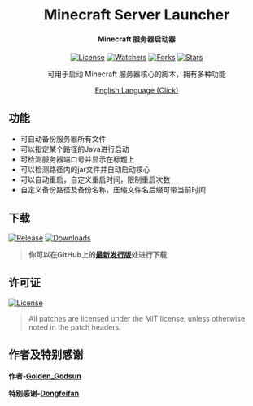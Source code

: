 <div align="center">

# Minecraft Server Launcher
#### Minecraft 服务器启动器
[![License](https://img.shields.io/github/license/SolitudeSun/Minecraft-Server-Launcher?label=License&logo=github)](LICENSE)
[![Watchers](https://img.shields.io/github/watchers/SolitudeSun/Minecraft-Server-Launcher?label=Watchers&logo=github)](https://github.com/SolitudeSun/Minecraft-Server-Launcher/watchers)
[![Forks](https://img.shields.io/github/forks/SolitudeSun/Minecraft-Server-Launcher?label=Forks&logo=github)](https://github.com/SolitudeSun/Minecraft-Server-Launcher/network/members)
[![Stars](https://img.shields.io/github/stars/SolitudeSun/Minecraft-Server-Launcher?label=Stars&logo=github)](https://github.com/SolitudeSun/Minecraft-Server-Launcher/stargazers)

可用于启动 Minecraft 服务器核心的脚本，拥有多种功能

[English Language (Click)](README_EN.md)
</div>

## 功能

* 可自动备份服务器所有文件
* 可以指定某个路径的Java进行启动
* 可检测服务器端口号并显示在标题上
* 可以检测路径内的jar文件并自动启动核心
* 可以自动重启，自定义重启时间，限制重启次数
* 自定义备份路径及备份名称，压缩文件名后缀可带当前时间

## 下载
[![Release](https://img.shields.io/github/v/release/SolitudeSun/Minecraft-Server-Launcher.svg?label=Release&logo=github&color=success)](https://github.com/SolitudeSun/Minecraft-Server-Launcher/releases/latest)
[![Downloads](https://img.shields.io/github/downloads/SolitudeSun/Minecraft-Server-Launcher/total?label=Download&logo=github)](https://github.com/SolitudeSun/Minecraft-Server-Launcher/releases)

> **你可以在GitHub上的[最新发行版](https://github.com/SolitudeSun/Minecraft-Server-Launcher/releases/latest)处进行下载**

## 许可证
[![License](https://img.shields.io/github/license/SolitudeSun/Minecraft-Server-Launcher?label=License&logo=github)](LICENSE)

> All patches are licensed under the MIT license, unless otherwise noted in the patch headers.

## 作者及特别感谢
**作者-[Golden_Godsun](https://github.com/SolitudeSun)**

**特别感谢-[Dongfeifan](https://github.com/dongffan)**
